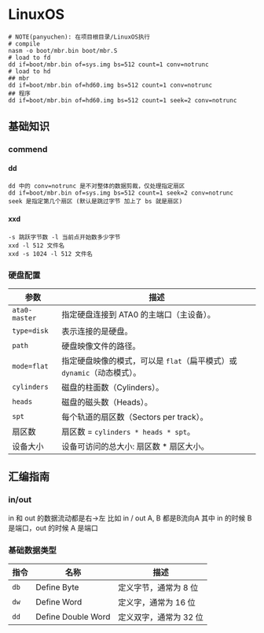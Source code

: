 # LinuxOS
```shell
# NOTE(panyuchen): 在项目根目录/LinuxOS执行
# compile
nasm -o boot/mbr.bin boot/mbr.S 
# load to fd
dd if=boot/mbr.bin of=sys.img bs=512 count=1 conv=notrunc
# load to hd
## mbr
dd if=boot/mbr.bin of=hd60.img bs=512 count=1 conv=notrunc
## 程序
dd if=boot/mbr.bin of=hd60.img bs=512 count=1 seek=2 conv=notrunc

```
## 基础知识
### commend
#### dd
```shell
dd 中的 conv=notrunc 是不对整体的数据剪裁，仅处理指定扇区
dd if=boot/mbr.bin of=sys.img bs=512 count=1 seek=2 conv=notrunc
seek 是指定第几个扇区 (默认是跳过字节 加上了 bs 就是扇区)
```
#### xxd
```shell
-s 跳跃字节数 -l 当前点开始数多少字节
xxd -l 512 文件名
xxd -s 1024 -l 512 文件名
```
### 硬盘配置

| 参数         | 描述                                      |
|--------------|-------------------------------------------|
| `ata0-master` | 指定硬盘连接到 ATA0 的主端口（主设备）。         |
| `type=disk`   | 表示连接的是硬盘。                           |
| `path`        | 硬盘映像文件的路径。                        |
| `mode=flat`   | 指定硬盘映像的模式，可以是 `flat`（扁平模式）或 `dynamic`（动态模式）。 |
| `cylinders`   | 磁盘的柱面数（Cylinders）。                   |
| `heads`       | 磁盘的磁头数（Heads）。                     |
| `spt`         | 每个轨道的扇区数（Sectors per track）。       |
| 扇区数        | 扇区数 = `cylinders * heads * spt`。        |
| 设备大小      | 设备可访问的总大小: 扇区数 * 扇区大小。      |

## 汇编指南

### in/out 

in 和 out 的数据流动都是右->左 比如 in / out A, B 都是B流向A
其中 in 的时候 B 是端口，out 的时候 A 是端口

### 基础数据类型

| 指令 | 名称               | 描述                      |
|------|--------------------|---------------------------|
| `db` | Define Byte        | 定义字节，通常为 8 位      |
| `dw` | Define Word        | 定义字，通常为 16 位      |
| `dd` | Define Double Word | 定义双字，通常为 32 位    |